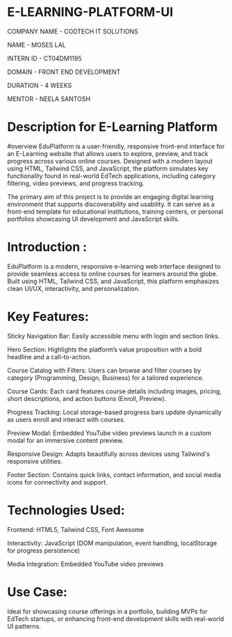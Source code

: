 # E-LEARNING-PLATFORM-UI

COMPANY NAME - CODTECH IT SOLUTIONS

NAME - MOSES LAL

INTERN ID - CT04DM1195

DOMAIN - FRONT END DEVELOPMENT

DURATION - 4 WEEKS

MENTOR - NEELA SANTOSH

# Description for E-Learning Platform 

#overview 
EduPlatform is a user-friendly, responsive front-end interface for an E-Learning website that allows users to explore, preview, and track progress across various online courses. Designed with a modern layout using HTML, Tailwind CSS, and JavaScript, the platform simulates key functionality found in real-world EdTech applications, including category filtering, video previews, and progress tracking.

The primary aim of this project is to provide an engaging digital learning environment that supports discoverability and usability. It can serve as a front-end template for educational institutions, training centers, or personal portfolios showcasing UI development and JavaScript skills.

# Introduction :

EduPlatform is a modern, responsive e-learning web interface designed to provide seamless access to online courses for learners around the globe. Built using HTML, Tailwind CSS, and JavaScript, this platform emphasizes clean UI/UX, interactivity, and personalization.

# Key Features:

Sticky Navigation Bar: Easily accessible menu with login and section links.

Hero Section: Highlights the platform’s value proposition with a bold headline and a call-to-action.

Course Catalog with Filters: Users can browse and filter courses by category (Programming, Design, Business) for a tailored experience.

Course Cards: Each card features course details including images, pricing, short descriptions, and action buttons (Enroll, Preview).

Progress Tracking: Local storage-based progress bars update dynamically as users enroll and interact with courses.

Preview Modal: Embedded YouTube video previews launch in a custom modal for an immersive content preview.

Responsive Design: Adapts beautifully across devices using Tailwind's responsive utilities.

Footer Section: Contains quick links, contact information, and social media icons for connectivity and support.

# Technologies Used:

Frontend: HTML5, Tailwind CSS, Font Awesome

Interactivity: JavaScript (DOM manipulation, event handling, localStorage for progress persistence)

Media Integration: Embedded YouTube video previews

# Use Case:
Ideal for showcasing course offerings in a portfolio, building MVPs for EdTech startups, or enhancing front-end development skills with real-world UI patterns.

